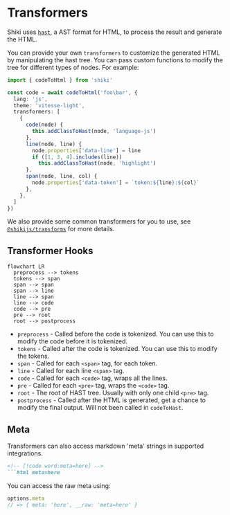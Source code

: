 # Transformers

Shiki uses [`hast`](https://github.com/syntax-tree/hast), a AST format for HTML, to process the result and generate the HTML.

You can provide your own `transformers` to customize the generated HTML by manipulating the hast tree. You can pass custom functions to modify the tree for different types of nodes. For example:

```ts twoslash
import { codeToHtml } from 'shiki'

const code = await codeToHtml('foo\bar', {
  lang: 'js',
  theme: 'vitesse-light',
  transformers: [
    {
      code(node) {
        this.addClassToHast(node, 'language-js')
      },
      line(node, line) {
        node.properties['data-line'] = line
        if ([1, 3, 4].includes(line))
          this.addClassToHast(node, 'highlight')
      },
      span(node, line, col) {
        node.properties['data-token'] = `token:${line}:${col}`
      },
    },
  ]
})
```

We also provide some common transformers for you to use, see [`@shikijs/transforms`](/packages/transformers) for more details.

## Transformer Hooks

```mermaid
flowchart LR
  preprocess --> tokens
  tokens --> span
  span --> span
  span --> line
  line --> span
  line --> code
  code --> pre
  pre --> root
  root --> postprocess
```

- `preprocess` - Called before the code is tokenized. You can use this to modify the code before it is tokenized.
- `tokens` - Called after the code is tokenized. You can use this to modify the tokens.
- `span` - Called for each `<span>` tag, for each token.
- `line` - Called for each line `<span>` tag.
- `code` - Called for each `<code>` tag, wraps all the lines.
- `pre` - Called for each `<pre>` tag, wraps the `<code>` tag.
- `root` - The root of HAST tree. Usually with only one child `<pre>` tag.
- `postprocess` - Called after the HTML is generated, get a chance to modify the final output. Will not been called in `codeToHast`.

## Meta

Transformers can also access markdown 'meta' strings in supported integrations.

````markdown
<!-- [!code word:meta=here] -->
```html meta=here
````

You can access the raw meta using:

```ts
options.meta
// => { meta: 'here', __raw: 'meta=here' }
```
